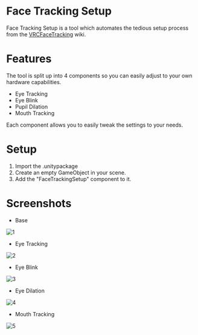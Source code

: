 # Face Tracking Setup

Face Tracking Setup is a tool which automates the tedious setup process from the [VRCFaceTracking](https://github.com/benaclejames/VRCFaceTracking/wiki) wiki.


# Features
The tool is split up into 4 components so you can easily adjust to your own hardware capabilities.
- Eye Tracking
- Eye Blink
- Pupil Dilation
- Mouth Tracking

Each component allows you to easily tweak the settings to your needs.

# Setup
1. Import the .unitypackage
2. Create an empty GameObject in your scene.
3. Add the "FaceTrackingSetup" component to it.

# Screenshots
- Base

![1](https://user-images.githubusercontent.com/39366953/204088322-b88d5cba-9554-46ed-82ed-3132e6d4f31b.png)

- Eye Tracking

![2](https://user-images.githubusercontent.com/39366953/204088336-22a90e21-023f-4d48-b123-c74f73f3b61e.png)

- Eye Blink

![3](https://user-images.githubusercontent.com/39366953/204088339-01007d30-c00f-47e3-9693-e86b4ff22e9c.png)

- Eye Dilation

![4](https://user-images.githubusercontent.com/39366953/204088342-65741090-475e-49b2-aa51-77cefe88d302.png)

- Mouth Tracking

![5](https://user-images.githubusercontent.com/39366953/204088345-ab2b3d23-113b-4cce-895a-32fbb5351f39.png)
